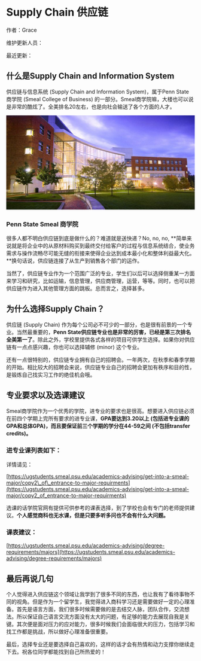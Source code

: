 # Supply Chain 供应链

作者：Grace

维护更新人员：

最近更新：

## **什么是Supply Chain and Information System** 

供应链与信息系统 \(Supply Chain and Information System\)，属于Penn State 商学院 \(Smeal College of Business\) 的一部分。Smeal商学院嘛，大楼也可以说是非常的酷炫了。全美排名20左右，也是向社会输送了各个方面的人才。

![](.gitbook/assets/smeal2.jpeg)

### Penn State Smeal 商学院

很多人都不明白供应链到底是做什么的？难道就是送快递？No, no, no, **简单来说就是将企业中的从原材料购买到最终交付给客户的过程与信息系统结合，使业务需求与操作流畅尽可能无缝的衔接来使得企业达到成本最小化和整体利益最大化。**换句话说，供应链连接了从生产到销售各个部门的运作。

当然了，供应链专业作为一个范围广泛的专业，学生们以后可以选择侧重某一方面来学习和研究，比如运输，信息管理，供应商管理，运营，等等。同时，也可以把供应链作为进入其他管理方面的跳板。总而言之，选择甚多。![](data:image/gif;base64,iVBORw0KGgoAAAANSUhEUgAAAAEAAAABCAYAAAAfFcSJAAAADUlEQVQImWNgYGBgAAAABQABh6FO1AAAAABJRU5ErkJggg==)![](data:image/gif;base64,iVBORw0KGgoAAAANSUhEUgAAAAEAAAABCAYAAAAfFcSJAAAADUlEQVQImWNgYGBgAAAABQABh6FO1AAAAABJRU5ErkJggg==)

## **为什么选择Supply Chain？**![](data:image/gif;base64,iVBORw0KGgoAAAANSUhEUgAAAAEAAAABCAYAAAAfFcSJAAAADUlEQVQImWNgYGBgAAAABQABh6FO1AAAAABJRU5ErkJggg==)

供应链 \(Supply Chain\) 作为每个公司必不可少的一部分，也是很有前景的一个专业。当然最重要的，**Penn State供应链专业也是非常的厉害，已经是第三次排名全美第一了**。除此之外，学校里提供各式各样的项目可供学生选择。如果你对供应链有一点点感兴趣，你也可以选择辅修 \(minor\) 这个专业。

还有一点很特别的，供应链专业拥有自己的招聘会。一年两次，在秋季和春季学期的开始。相比较大的招聘会来说，供应链专业自己的招聘会更加有秩序和目的性，是锻炼自己找实习工作的绝佳机会哦。

## **专业要求以及选课建议**![](data:image/gif;base64,iVBORw0KGgoAAAANSUhEUgAAAAEAAAABCAYAAAAfFcSJAAAADUlEQVQImWNgYGBgAAAABQABh6FO1AAAAABJRU5ErkJggg==)

Smeal商学院作为一个优秀的学院，进专业的要求也是很高。想要进入供应链必须在前四个学期上完所有要求的进专业课，**GPA要达到3.20以上 \(包括进专业课的GPA和总体GPA\)，而且要保证前三个学期的学分在44-59之间 \(不包括transfer credits\)。**

### 进专业课列表如下：![](data:image/gif;base64,iVBORw0KGgoAAAANSUhEUgAAAAEAAAABCAYAAAAfFcSJAAAADUlEQVQImWNgYGBgAAAABQABh6FO1AAAAABJRU5ErkJggg==)

详情请见：

[https://ugstudents.smeal.psu.edu/academics-advising/get-into-a-smeal-major/copy2\_of\_entrance-to-major-requirments](https://ugstudents.smeal.psu.edu/academics-advising/get-into-a-smeal-major/copy2_of_entrance-to-major-requirments)

选课的话学院官网有提供可供参考的课表选择，到了学校也会有专门的老师提供建议。**个人感觉商科也无水课，但是只要多听多问也不会有什么大问题。**

### 课表建议：

[https://ugstudents.smeal.psu.edu/academics-advising/degree-requirements/majors](https://ugstudents.smeal.psu.edu/academics-advising/degree-requirements/majors)

## **最后再说几句**

个人觉得进入供应链这个领域让我学到了很多不同的东西，也让我有了看待事物不同的视角。但是作为一个留学生，我觉得进入商科学习还是需要做好一定的心理准备。首先是语言方面，我们很多时候需要做的是去结交人脉，团队合作，交流想法。所以保证自己语言交流方面没有太大的问题，有足够的能力去展现自我是关键。其次便是面对压力的应对能力，很多时候我们会面临很大的压力，包括学习和找工作都是挑战，所以做好心理准备很重要。

最后，选择专业还是要选择自己喜欢的，这样的话才会有热情和动力支撑你继续走下去。祝各位同学都能找到自己所热爱的！  


